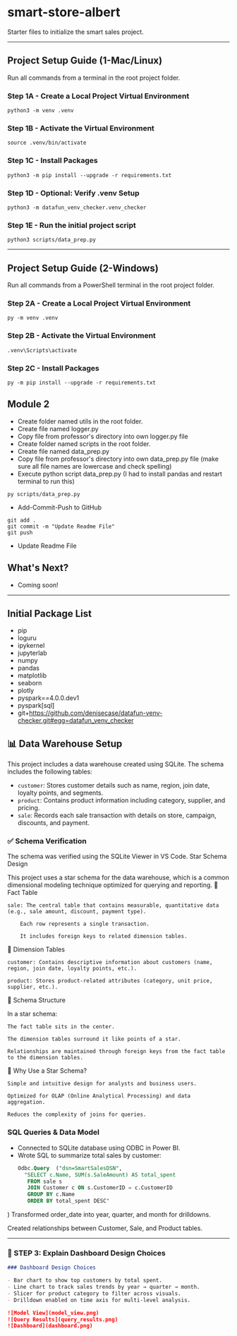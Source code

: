 # smart-store-albert

Starter files to initialize the smart sales project.

-----

## Project Setup Guide (1-Mac/Linux)

Run all commands from a terminal in the root project folder. 

### Step 1A - Create a Local Project Virtual Environment

```shell
python3 -m venv .venv
```

### Step 1B - Activate the Virtual Environment

```shell
source .venv/bin/activate
```

### Step 1C - Install Packages

```shell
python3 -m pip install --upgrade -r requirements.txt
```

### Step 1D - Optional: Verify .venv Setup

```shell
python3 -m datafun_venv_checker.venv_checker
```

### Step 1E - Run the initial project script

```shell
python3 scripts/data_prep.py
```

-----

## Project Setup Guide (2-Windows)

Run all commands from a PowerShell terminal in the root project folder.

### Step 2A - Create a Local Project Virtual Environment

```shell
py -m venv .venv
```

### Step 2B - Activate the Virtual Environment

```shell
.venv\Scripts\activate
```

### Step 2C - Install Packages

```shell
py -m pip install --upgrade -r requirements.txt
```

## Module 2
- Create folder named utils in the root folder.
- Create file named logger.py
- Copy file from professor's directory into own logger.py file
- Create folder named scripts in the root folder.
- Create file named data_prep.py
- Copy file from professor's directory into own data_prep.py file (make sure all file names are lowercase and check spelling)
- Execute python script data_prep.py (I had to install pandas and restart terminal to run this)

```shell
py scripts/data_prep.py
```

- Add-Commit-Push to GitHub

```shell
git add .
git commit -m "Update Readme File"
git push
```

- Update Readme File

## What's Next?
- Coming soon!

-----

## Initial Package List

- pip
- loguru
- ipykernel
- jupyterlab
- numpy
- pandas
- matplotlib
- seaborn
- plotly
- pyspark==4.0.0.dev1
- pyspark[sql]
- git+https://github.com/denisecase/datafun-venv-checker.git#egg=datafun_venv_checker

## 📊 Data Warehouse Setup

This project includes a data warehouse created using SQLite. The schema includes the following tables:

- `customer`: Stores customer details such as name, region, join date, loyalty points, and segments.
- `product`: Contains product information including category, supplier, and pricing.
- `sale`: Records each sale transaction with details on store, campaign, discounts, and payment.

### ✅ Schema Verification

The schema was verified using the SQLite Viewer in VS Code.
Star Schema Design

This project uses a star schema for the data warehouse, which is a common dimensional modeling technique optimized for querying and reporting.
🔷 Fact Table

    sale: The central table that contains measurable, quantitative data (e.g., sale amount, discount, payment type).

        Each row represents a single transaction.

        It includes foreign keys to related dimension tables.

🔷 Dimension Tables

    customer: Contains descriptive information about customers (name, region, join date, loyalty points, etc.).

    product: Stores product-related attributes (category, unit price, supplier, etc.).

🔗 Schema Structure

In a star schema:

    The fact table sits in the center.

    The dimension tables surround it like points of a star.

    Relationships are maintained through foreign keys from the fact table to the dimension tables.

🧠 Why Use a Star Schema?

    Simple and intuitive design for analysts and business users.

    Optimized for OLAP (Online Analytical Processing) and data aggregation.

    Reduces the complexity of joins for queries.

### SQL Queries & Data Model

- Connected to SQLite database using ODBC in Power BI.
- Wrote SQL to summarize total sales by customer:
  ```sql
  Odbc.Query  ("dsn=SmartSalesDSN", 
    "SELECT c.Name, SUM(s.SaleAmount) AS total_spent
     FROM sale s
     JOIN Customer c ON s.CustomerID = c.CustomerID
     GROUP BY c.Name
     ORDER BY total_spent DESC"
)
Transformed order_date into year, quarter, and month for drilldowns.

Created relationships between Customer, Sale, and Product tables.
  
---

### 🔹 STEP 3: Explain Dashboard Design Choices



```markdown
### Dashboard Design Choices

- Bar chart to show top customers by total spent.
- Line chart to track sales trends by year → quarter → month.
- Slicer for product category to filter across visuals.
- Drilldown enabled on time axis for multi-level analysis.

![Model View](model_view.png)
![Query Results](query_results.png)
![Dashboard](dashboard.png)




